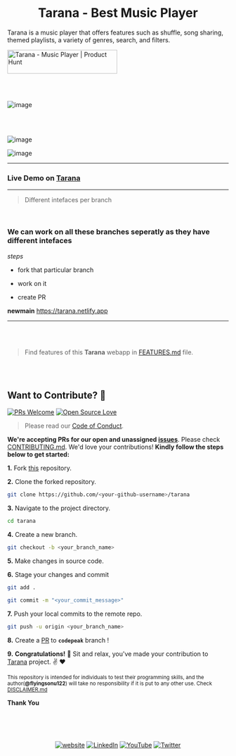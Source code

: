 <h1 align="center"> Tarana - Best Music Player </h1>



Tarana is a music player that offers features such as shuffle, song sharing, themed playlists, a variety of genres, search, and filters.

<a href="https://www.producthunt.com/posts/tarana-2?utm_source=badge-featured&utm_medium=badge&utm_souce=badge-tarana&#0045;2" target="_blank"><img src="https://api.producthunt.com/widgets/embed-image/v1/featured.svg?post_id=382456&theme=light" alt="Tarana - Music&#0032;Player | Product Hunt" style="width: 250px; height: 54px;" width="250" height="54" /></a>


<br/><br/>

![image](https://user-images.githubusercontent.com/51280276/205435305-abc95211-0764-413e-9a6c-1a47111e0cda.png)

<br/><br/>

![image](https://user-images.githubusercontent.com/51280276/205435367-f9aab4ee-16f7-4100-9ffc-5a06b2b7dde4.png)

![image](https://user-images.githubusercontent.com/51280276/205435397-d17cff99-9ff6-40bd-ab28-ff02f61899a0.png)



---

### Live Demo on [Tarana](https://flyingsonu122.github.io/tarana)



---

> Different intefaces per branch

<br>

### We can work on all these branches seperatly as they have different intefaces

*steps*

* fork that particular branch

* work on it

* create PR





**newmain** https://tarana.netlify.app


---

<br/><br/>

> Find features of this **Tarana** webapp in [FEATURES.md](./FEATURES.md) file.




<br/><br/>

## Want to Contribute?  :handshake:

[![PRs Welcome](https://img.shields.io/badge/PRs-welcome-brightgreen.svg?style=flat&logo=github)](https://github.com/flyingsonu122)  [![Open Source Love](https://badges.frapsoft.com/os/v2/open-source.svg?v=103)](https://github.com/flyingsonu122)

> Please read our [Code of Conduct](CODE_OF_CONDUCT.md).

**We're accepting PRs for our open and unassigned [issues](https://github.com/flyingsonu122/tarana/issues)**. Please check [CONTRIBUTING.md](CONTRIBUTING.md). We'd love your contributions! **Kindly follow the steps below to get started:** 

**1.** Fork [this](https://github.com/flyingsonu122/tarana) repository.

**2.** Clone the forked repository.

```bash
git clone https://github.com/<your-github-username>/tarana
```

**3.** Navigate to the project directory.

```bash
cd tarana
```

**4.** Create a new branch.

```bash
git checkout -b <your_branch_name>
```

**5.** Make changes in source code.

**6.** Stage your changes and commit

```bash
git add .

git commit -m "<your_commit_message>"
```

**7.** Push your local commits to the remote repo.

```bash
git push -u origin <your_branch_name>
```

**8.** Create a [PR](https://help.github.com/en/github/collaborating-with-issues-and-pull-requests/creating-a-pull-request) to **`codepeak`** branch !

**9.** **Congratulations!** :tada: Sit and relax, you've made your contribution to [Tarana](https://github.com/flyingsonu122/tarana) project. :v: :heart:


<sup>This repository is intended for individuals to test their programming skills, and the author(**@flyingsonu122**) will take no responsibility if it is put to any other use. Check [DISCLAIMER.md](./DISCLAIMER.md)</sup>

**Thank You**

<br/><br/><br/>

<p align="center">
	<a href="https://singlebucks.blogspot.com"><img src="https://img.shields.io/badge/Website-blueviolet?style=flat&logo=google-chrome&logoColor=white" alt="website"></a>
	<a href="https://www.linkedin.com/in/sonukumarkushwaha/"><img src="https://img.shields.io/badge/LinkedIn--_.svg?style=social&logo=linkedin" alt="LinkedIn"></a>
	<a href="https://www.youtube.com/@flyingsonu736"><img src="https://img.shields.io/youtube/channel/subscribers/UCugIYeIc-HzCp-SZxRwuQbA?label=YouTube&style=social&logo=YouTube" alt="YouTube"></a>
	<a href="https://twitter.com/iamsonukushwaha"><img src="https://img.shields.io/twitter/follow/iamsonukushwaha?label=Twitter&style=social" alt="Twitter"></a>
</p>

<br><br><br><br>
